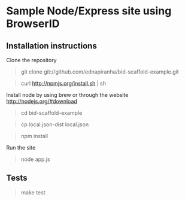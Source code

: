 # Sample Node/Express site using BrowserID

## Installation instructions

Clone the repository

> git clone git://github.com/ednapiranha/bid-scaffold-example.git

> curl http://npmjs.org/install.sh | sh

Install node by using brew or through the website http://nodejs.org/#download

> cd bid-scaffold-example

> cp local.json-dist local.json

> npm install

Run the site

> node app.js

## Tests

> make test